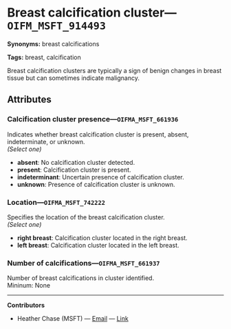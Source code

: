 # Breast calcification cluster—`OIFM_MSFT_914493`

**Synonyms:** breast calcifications

**Tags:** breast, calcification

Breast calcification clusters are typically a sign of benign changes in breast tissue but can sometimes indicate malignancy.

## Attributes

### Calcification cluster presence—`OIFMA_MSFT_661936`

Indicates whether breast calcification cluster is present, absent, indeterminate, or unknown.  
*(Select one)*

- **absent**: No calcification cluster detected.  
- **present**: Calcification cluster is present.  
- **indeterminant**: Uncertain presence of calcification cluster.  
- **unknown**: Presence of calcification cluster is unknown.  

### Location—`OIFMA_MSFT_742222`

Specifies the location of the breast calcification cluster.  
*(Select one)*

- **right breast**: Calcification cluster located in the right breast.  
- **left breast**: Calcification cluster located in the left breast.  

### Number of calcifications—`OIFMA_MSFT_661937`

Number of breast calcifications in cluster identified.  
Mininum: None  

---

**Contributors**

- Heather Chase (MSFT) — [Email](mailto:heatherchase@microsoft.com) — [Link](https://www.linkedin.com/in/heatherwalkerchase/)
